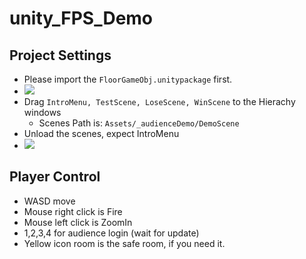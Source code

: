 # unity_FPS_Demo

## Project Settings
- Please import the `FloorGameObj.unitypackage` first.
- ![](https://i.imgur.com/ev3os0r.jpg)
- Drag `IntroMenu, TestScene, LoseScene, WinScene` to the Hierachy windows
    - Scenes Path is: `Assets/_audienceDemo/DemoScene`
- Unload the scenes, expect IntroMenu
- ![](https://i.imgur.com/1GpGPxl.jpg)


## Player Control
- WASD move
- Mouse right click is Fire
- Mouse left click is ZoomIn
- 1,2,3,4 for audience login (wait for update)
- Yellow icon room is the safe room, if you need it.
